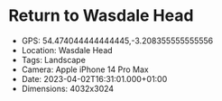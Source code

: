 # Return to Wasdale Head

- GPS: 54.474044444444445,-3.208355555555556
- Location: Wasdale Head
- Tags: Landscape
- Camera: Apple iPhone 14 Pro Max
- Date: 2023-04-02T16:31:01.000+01:00
- Dimensions: 4032x3024
